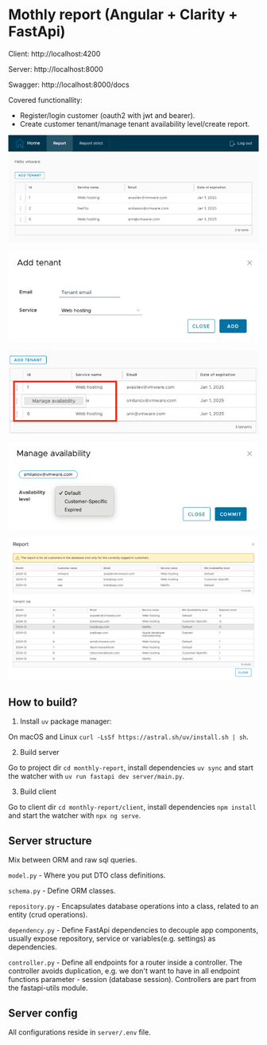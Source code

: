 # Mothly report (Angular + Clarity + FastApi)

Client: http://localhost:4200

Server: http://localhost:8000

Swagger: http://localhost:8000/docs

Covered functionallity:
* Register/login customer (oauth2 with jwt and bearer).
* Create customer tenant/manage tenant availability level/create report.

![Tenant list](assets/2024-12-20.23.43.46.png "Tenant list")

![Add tenant](assets/2024-12-20.23.44.43.png "Add tenant")

![Manage sla action](assets/2024-12-20.23.45.17.png "Manage sla action")

![Manage sla modal](assets/2024-12-20.23.46.05.png "Manage sla modal")

![Report](assets/2024-12-20.23.46.38.png "Report")


## How to build?

1. Install `uv` package manager:

On macOS and Linux `curl -LsSf https://astral.sh/uv/install.sh | sh`.

2. Build server

Go to project dir `cd monthly-report`, install dependencies `uv sync` and start
the watcher with `uv run fastapi dev server/main.py`.

3. Build client

Go to client dir `cd monthly-report/client`, install dependencies `npm install`
and start the watcher with `npx ng serve`.

## Server structure

Mix between ORM and raw sql queries.

`model.py` - Where you put DTO class definitions.

`schema.py` - Define ORM classes.

`repository.py` - Encapsulates database operations into a class, related to an entity
(crud operations).

`dependency.py` - Define FastApi dependencies to decouple app components, usually expose
repository, service or variables(e.g. settings) as dependencies.

`controller.py` - Define all endpoints for a router inside a controller. The controller
avoids duplication, e.g. we don't want to have in all endpoint functions parameter - session (database session). Controllers are part from the fastapi-utils module.

## Server config

All configurations reside in `server/.env` file.

